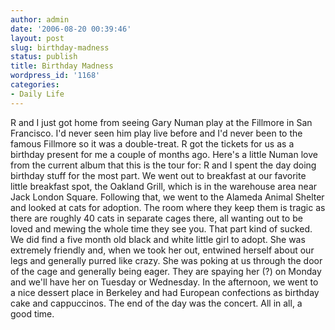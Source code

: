 ```yaml
---
author: admin
date: '2006-08-20 00:39:46'
layout: post
slug: birthday-madness
status: publish
title: Birthday Madness
wordpress_id: '1168'
categories:
- Daily Life
---
```


R and I just got home from seeing Gary Numan play at the Fillmore in San
Francisco. I'd never seen him play live before and I'd never been to the
famous Fillmore so it was a double-treat. R got the tickets for us as a
birthday present for me a couple of months ago. Here's a little Numan
love from the current album that this is the tour for: R and I spent the
day doing birthday stuff for the most part. We went out to breakfast at
our favorite little breakfast spot, the Oakland Grill, which is in the
warehouse area near Jack London Square. Following that, we went to the
Alameda Animal Shelter and looked at cats for adoption. The room where
they keep them is tragic as there are roughly 40 cats in separate cages
there, all wanting out to be loved and mewing the whole time they see
you. That part kind of sucked. We did find a five month old black and
white little girl to adopt. She was extremely friendly and, when we took
her out, entwined herself about our legs and generally purred like
crazy. She was poking at us through the door of the cage and generally
being eager. They are spaying her (?) on Monday and we'll have her on
Tuesday or Wednesday. In the afternoon, we went to a nice dessert place
in Berkeley and had European confections as birthday cake and
cappuccinos. The end of the day was the concert. All in all, a good
time.
